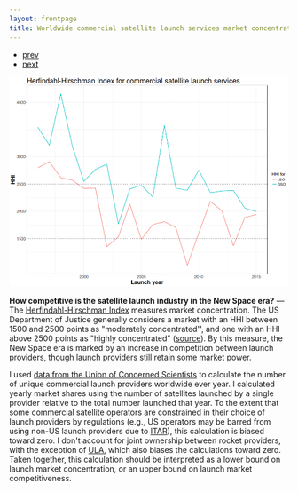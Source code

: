 ```yaml
---
layout: frontpage
title: Worldwide commercial satellite launch services market concentration, 1996-2015
---
```


<div class="navbar">
  <div class="navbar-inner">
      <ul class="nav">
          <li><a href="apo_peri_overlay.html">prev</a></li>
          <li><a href="biffplot3.html">next</a></li>
      </ul>
  </div>
</div>

![Worldwide commercial satellite launch services market concentration, 1996-2015](../../assets/bigpublpics/yearly_hhi_leo_gso.png)

**How competitive is the satellite launch industry in the New Space era?** &mdash; The [Herfindahl-Hirschman Index](https://en.wikipedia.org/wiki/Herfindahl_index) measures market concentration. The US Department of Justice generally considers a market with an HHI between 1500 and 2500 points as "moderately concentrated'', and one with an HHI above 2500 points as "highly concentrated" ([source](https://www.justice.gov/atr/herfindahl-hirschman-index)). By this measure, the New Space era is marked by an increase in competition between launch providers, though launch providers still retain some market power.

I used [data from the Union of Concerned Scientists](https://www.ucsusa.org/nuclear-weapons/space-weapons/satellite-database) to calculate the number of unique commercial launch providers worldwide ever year. I calculated yearly market shares using the number of satellites launched by a single provider relative to the total number launched that year. To the extent that some commercial satellite operators are constrained in their choice of launch providers by regulations (e.g., US operators may be barred from using non-US launch providers due to [ITAR](https://en.wikipedia.org/wiki/International_Traffic_in_Arms_Regulations)), this calculation is biased toward zero. I don't account for joint ownership between rocket providers, with the exception of [ULA](https://en.wikipedia.org/wiki/United_Launch_Alliance), which also biases the calculations toward zero. Taken together, this calculation should be interpreted as a lower bound on launch market concentration, or an upper bound on launch market competitiveness.
